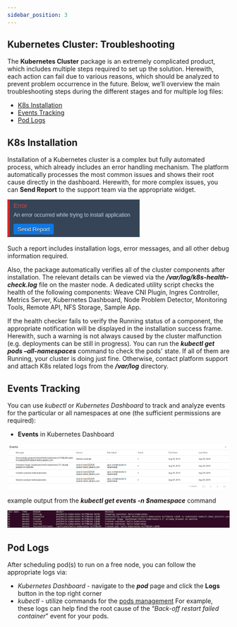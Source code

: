 ```yaml
---
sidebar_position: 3
---
```


## Kubernetes Cluster: Troubleshooting
The **Kubernetes Cluster** package is an extremely complicated product, which includes multiple steps required to set up the solution. Herewith, each action can fail due to various reasons, which should be analyzed to prevent problem occurrence in the future. Below, we’ll overview the main troubleshooting steps during the different stages and for multiple log files:

- [K8s Installation](1)
- [Events Tracking](1)
- [Pod Logs](1)

## K8s Installation
Installation of a Kubernetes cluster is a complex but fully automated process, which already includes an error handling mechanism. The platform automatically processes the most common issues and shows their root cause directly in the dashboard. Herewith, for more complex issues, you can **Send Report** to the support team via the appropriate widget.


<div style={{
    display:'flex',
    justifyContent: 'center',
    margin: '0 0 1rem 0'
}}>

![Locale Dropdown](./img/ClusterTroubleshooting/01-kubernetes-cluster-installation-error.png)

</div>

Such a report includes installation logs, error messages, and all other debug information required.

Also, the package automatically verifies all of the cluster components after installation. The relevant details can be viewed via the ***/var/log/k8s-health-check.log*** file on the master node. A dedicated utility script checks the health of the following components: Weave CNI Plugin, Ingres Controller, Metrics Server, Kubernetes Dashboard, Node Problem Detector, Monitoring Tools, Remote API, NFS Storage, Sample App.

If the health checker fails to verify the Running status of a component, the appropriate notification will be displayed in the installation success frame. Herewith, such a warning is not always caused by the cluster malfunction (e.g. deployments can be still in progress). You can run the ***kubectl get pods –all-namespaces*** command to check the pods' state. If all of them are Running, your cluster is doing just fine. Otherwise, contact platform support and attach K8s related logs from the ***/var/log*** directory.

## Events Tracking
You can use *kubectl* or *Kubernetes Dashboard* to track and analyze events for the particular or all namespaces at one (the sufficient permissions are required):

- **Events** in Kubernetes Dashboard

<div style={{
    display:'flex',
    justifyContent: 'center',
    margin: '0 0 1rem 0'
}}>

![Locale Dropdown](./img/ClusterTroubleshooting/02-kubernetes-dashboard-events.png)

</div>

example output from the ***kubectl get events -n $namespace*** command

<div style={{
    display:'flex',
    justifyContent: 'center',
    margin: '0 0 1rem 0'
}}>

![Locale Dropdown](./img/ClusterTroubleshooting/03--kubectl-get-events.png)

</div>


## Pod Logs
After scheduling pod(s) to run on a free node, you can follow the appropriate logs via:

  - *Kubernetes Dashboard* - navigate to the ***pod*** page and click the **Logs** button in the top right corner
  - *kubectl* - utilize commands for the [pods management](1)
For example, these logs can help find the root cause of the “*Back-off restart failed container*” event for your pods.
